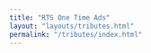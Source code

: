 ```yaml
---
title: "RTS One Time Ads"
layout: "layouts/tributes.html"
permalink: "/tributes/index.html"
---
```

